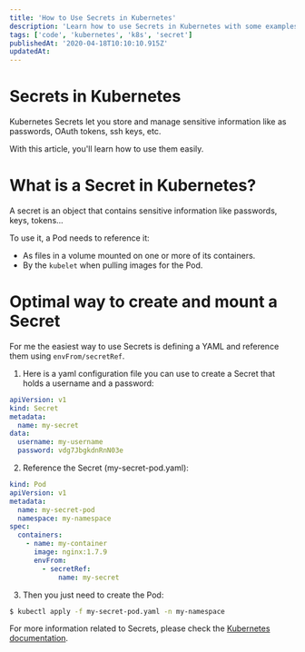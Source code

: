 ```yaml
---
title: 'How to Use Secrets in Kubernetes'
description: 'Learn how to use Secrets in Kubernetes with some examples.'
tags: ['code', 'kubernetes', 'k8s', 'secret']
publishedAt: '2020-04-18T10:10:10.915Z'
updatedAt:
---
```


# Secrets in Kubernetes

Kubernetes Secrets let you store and manage sensitive information like as passwords, OAuth tokens, ssh keys, etc. 

With this article, you'll learn how to use them easily.

# What is a Secret in Kubernetes?

A secret is an object that contains sensitive information like passwords, keys, tokens...

To use it, a Pod needs to reference it:
* As files in a volume mounted on one or more of its containers.
* By the `kubelet` when pulling images for the Pod.

# Optimal way to create and mount a Secret

For me the easiest way to use Secrets is defining a YAML and reference them using `envFrom/secretRef`.

1. Here is a yaml configuration file you can use to create a Secret that holds a username and a password:

```yaml
apiVersion: v1
kind: Secret
metadata:
  name: my-secret
data:
  username: my-username
  password: vdg7JbgkdnRnN03e
```

2. Reference the Secret (my-secret-pod.yaml):

```yaml
kind: Pod
apiVersion: v1
metadata:
  name: my-secret-pod
  namespace: my-namespace
spec:
  containers:
    - name: my-container
      image: nginx:1.7.9
      envFrom:
        - secretRef:
            name: my-secret
```

3. Then you just need to create the Pod:

```bash
$ kubectl apply -f my-secret-pod.yaml -n my-namespace
```

For more information related to Secrets, please check the [Kubernetes documentation](https://kubernetes.io/docs/tasks/inject-data-application/distribute-credentials-secure/).
